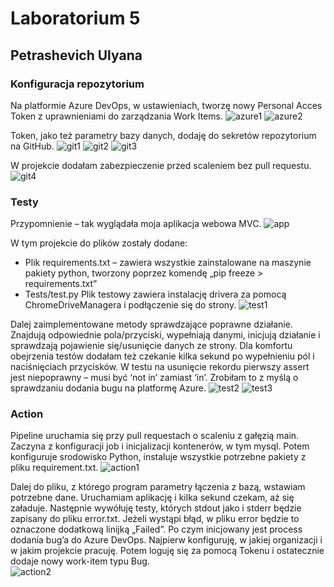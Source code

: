 # Laboratorium 5
## Petrashevich Ulyana

### Konfiguracja repozytorium
Na platformie Azure DevOps, w ustawieniach, tworzę nowy Personal Acces Token z uprawnieniami do zarządzania Work Items.
 ![azure1](https://github.com/PetrashU/PyPlines/assets/102193722/6ed15b6e-32f9-4554-a411-bfb6de7c6365)
![azure2](https://github.com/PetrashU/PyPlines/assets/102193722/b18b91fe-a875-4b7e-8e85-6a335cfc8bbb)

Token, jako też parametry bazy danych, dodaję do sekretów repozytorium na GitHub.
 ![git1](https://github.com/PetrashU/PyPlines/assets/102193722/dbc4ada0-0a75-439c-b571-8aec791fccb1)
![git2](https://github.com/PetrashU/PyPlines/assets/102193722/494d841e-de22-4156-ae1c-eb4536294fb7)
![git3](https://github.com/PetrashU/PyPlines/assets/102193722/45c02186-ce09-4439-8353-95c5c83fd5b5)

W projekcie dodałam zabezpieczenie przed scaleniem bez pull requestu.
 ![git4](https://github.com/PetrashU/PyPlines/assets/102193722/c7c4d017-e2e0-418f-b907-1bcb1dc42123)

### Testy
Przypomnienie – tak wyglądała moja aplikacja webowa MVC.
 ![app](https://github.com/PetrashU/PyPlines/assets/102193722/e98c9bcb-aa2c-4f85-a956-3767d5f13ba6)

W tym projekcie do plików zostały dodane:
*	Plik requirements.txt – zawiera wszystkie zainstalowane na maszynie pakiety python, tworzony poprzez komendę „pip freeze > requirements.txt”
*	Tests/test.py
Plik testowy zawiera instalację drivera za pomocą ChromeDriveManagera i podłączenie się do strony.
 ![test1](https://github.com/PetrashU/PyPlines/assets/102193722/6ad87680-19df-4630-837d-385130f2ea51)

Dalej zaimplementowane metody sprawdzające poprawne działanie. Znajdują odpowiednie pola/przyciski, wypełniają danymi, inicjują działanie i sprawdzają pojawienie się/usunięcie danych ze strony.
Dla komfortu obejrzenia testów dodałam też czekanie kilka sekund po wypełnieniu pól i naciśnięciach przycisków.
W testu na usunięcie rekordu pierwszy assert jest niepoprawny – musi być ‘not in’ zamiast ‘in’. Zrobiłam to z myślą o sprawdzaniu dodania bugu na platformę Azure. 
![test2](https://github.com/PetrashU/PyPlines/assets/102193722/91ee1e2e-6eaa-4658-8033-1db6128fc139)
![test3](https://github.com/PetrashU/PyPlines/assets/102193722/b1172e44-5147-4a06-8463-3b84dfe9d862)

### Action
Pipeline uruchamia się przy pull requestach o scaleniu z gałęzią main. Zaczyna z konfiguracji job i inicjalizacji kontenerów, w tym mysql. Potem konfiguruje srodowisko Python, instaluje wszystkie potrzebne pakiety z pliku requirement.txt. 
 ![action1](https://github.com/PetrashU/PyPlines/assets/102193722/2c34fc0c-2829-4768-9f97-3fdf359c1b76)

Dalej do pliku, z którego program parametry łączenia z bazą, wstawiam potrzebne dane. Uruchamiam aplikację i kilka sekund czekam, aż się załaduje. Następnie wywółuję testy, których stdout jako i stderr będzie zapisany do pliku error.txt. Jeżeli wystąpi błąd, w pliku error będzie to oznaczone dodatkową linijką „Failed”. Po czym inicjowany jest process dodania bug’a do Azure DevOps. Najpierw konfiguruję, w jakiej organizacji i w jakim projekcie pracuję. Potem loguję się za pomocą Tokenu i ostatecznie dodaje nowy work-item typu Bug.  
![action2](https://github.com/PetrashU/PyPlines/assets/102193722/3ba96fa4-f471-4fa8-86cf-7cf36e0a5b5b)
